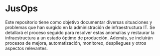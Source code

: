 # JusOps
Este repositorio tiene como objetivo documentar diversas situaciones y problemas que han surgido en la administración de infraestructura IT. Se detallará el proceso seguido para resolver estas anomalías y restaurar la infraestructura a un estado óptimo de producción. Además, se incluirán procesos de mejora, automatización, monitoreo, despliegues y otros aspectos relevantes.
